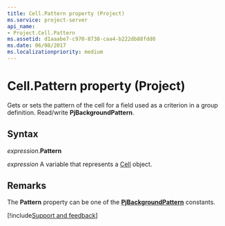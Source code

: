 ```yaml
---
title: Cell.Pattern property (Project)
ms.service: project-server
api_name:
- Project.Cell.Pattern
ms.assetid: d1aaabe7-c970-8738-caa4-b222db88fdd0
ms.date: 06/08/2017
ms.localizationpriority: medium
---
```



# Cell.Pattern property (Project)

Gets or sets the pattern of the cell for a field used as a criterion in a group definition. Read/write **PjBackgroundPattern**.


## Syntax

_expression_.**Pattern**

_expression_ A variable that represents a [Cell](./Project.Cell.md) object.


## Remarks

The **Pattern** property can be one of the **[PjBackgroundPattern](Project.PjBackgroundPattern.md)** constants.

[!include[Support and feedback](~/includes/feedback-boilerplate.md)]